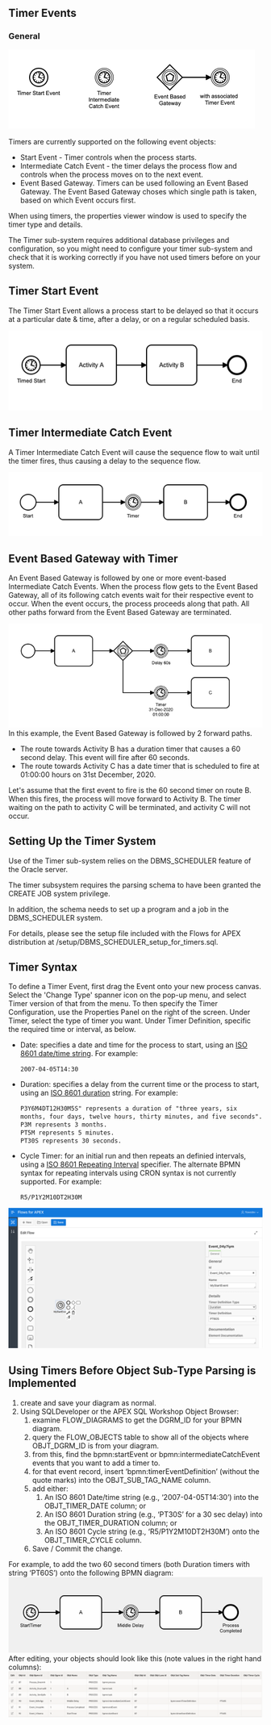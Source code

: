 ## Timer Events

### General

![Supported Timer Events](images/supportedTimerEvents.png "Supported Timer Events")

Timers are currently supported on the following event objects:

- Start Event - Timer controls when the process starts.
- Intermediate Catch Event - the timer delays the process flow and controls when the process moves on to the next event.
- Event Based Gateway.  Timers can be used following an Event Based Gateway.  The Event Based Gateway choses which single path is taken, based on which Event occurs first.

When using timers, the properties viewer window is used to specify the timer type and details.[](#)

The Timer sub-system requires additional database privileges and configuration, so you might need to configure your timer sub-system and check that it is working correctly if you have not used timers before on your system.

## Timer Start Event

The Timer Start Event allows a process start to be delayed so that it occurs at a particular date & time, after a delay, or on a regular scheduled basis.

![Simple Timer Event Start](images/simpleStartTimer.png "Simple Timer Start Event")

## Timer Intermediate Catch Event

A Timer Intermediate Catch Event will cause the sequence flow to wait until the timer fires, thus causing a delay to the sequence flow.

![Simple Timer Intermediate Catch Event](images/simpleTimerICEsequence.png "Simple Timer Intermediate Catch Event")

## Event Based Gateway with Timer

An Event Based Gateway is followed by one or more event-based Intermediate Catch Events.  When the process flow gets to the Event Based Gateway, all of its following catch events wait for their respective event to occur.  When the event occurs, the process proceeds along that path.   All other paths forward from the Event Based Gateway are terminated.

![Example Event Based Gateway sequence](images/timerEventBasedGatewaySequence.png "Example Event Based Gateway sequence")
In this example, the Event Based Gateway is followed by 2 forward paths.

- The  route towards Activity B has a duration timer that causes a 60 second delay.  This event will fire after 60 seconds.
- The route towards Activity C has a date timer that is scheduled to fire at 01:00:00 hours on 31st December, 2020.

Let's assume that the first event to fire is the 60 second timer on route B.  When this fires, the process will move forward to Activity B.  The timer waiting on the path to activity C will be terminated, and activity C will not occur.

## Setting Up the Timer System

Use of the Timer sub-system relies on the DBMS_SCHEDULER feature of the Oracle server.

The timer subsystem requires the parsing schema to have been granted the CREATE JOB system privilege.

In addition, the schema needs to set up a program and a job in the DBMS_SCHEDULER system.

For details, please see the setup file included with the Flows for APEX distribution at /setup/DBMS_SCHEDULER_setup_for_timers.sql.

## Timer Syntax

To define a Timer Event, first drag the Event onto your new process canvas.   Select the 'Change Type' spanner icon on the pop-up menu, and select Timer version of that from the menu.  To then specify the Timer Configuration, use the Properties Panel on the right of the screen.  Under Timer, select the type of timer you want.  Under Timer Definition, specific the required time or interval, as below.

- Date:  specifies a date and time for the process to start, using an [ISO 8601 date/time string](https://en.wikipedia.org/wiki/ISO_8601#Combined_date_and_time_representations).  For example:
  
  ```
  2007-04-05T14:30
  ```
- Duration:  specifies a delay from the current time or the process to start, using an [ISO 8601 duration](https://en.wikipedia.com/wiki/ISO_8601#Durations) string.  For example:
  
  ```
  P3Y6M4DT12H30M5S" represents a duration of "three years, six months, four days, twelve hours, thirty minutes, and five seconds".
  P3M represents 3 months.
  PT5M represents 5 minutes.
  PT30S represents 30 seconds.
  ```
- Cycle Timer: for an initial run and then repeats an definied intervals, using a [ISO 8601 Repeating Interval](https://en.wikipedia.org/wiki/ISO_8601#Repeating_intervals) specifier.  The alternate BPMN syntax for repeating intervals using CRON syntax is not currently supported.  For example:
  
  ```
  R5/P1Y2M10DT2H30M
  ```

![Timer Event Start](images/timerStartEvent.png "Timer Start Event")

## Using Timers Before Object Sub-Type Parsing is Implemented

1) create and save your diagram as normal.
2) Using SQLDeveloper or the APEX SQL Workshop Object Browser:
   1. examine FLOW_DIAGRAMS to get the DGRM_ID for your BPMN diagram.
   2. query the FLOW_OBJECTS table to show all of the objects where OBJT_DGRM_ID is from your diagram.
   3. from this, find the bpmn:startEvent or bpmn:intermediateCatchEvent events that you want to add a timer to.
   4. for that event record, insert ‘bpmn:timerEventDefinition’ (without the quote marks) into the OBJT_SUB_TAG_NAME column.
   5. add either:
      1. An ISO 8601 Date/time string (e.g., ‘2007-04-05T14:30’) into the OBJT_TIMER_DATE column; or
      2. An ISO 8601 Duration string (e.g., ‘PT30S’ for a 30 sec delay) into the OBJT_TIMER_DURATION column; or
      3. An ISO 8601 Cycle string (e.g., ‘R5/P1Y2M10DT2H30M’) onto the OBJT_TIMER_CYCLE column.
   6. Save / Commit the change.

For example, to add the two 60 second timers (both Duration timers with string ‘PT60S’) onto the following BPMN diagram:![Temporary Example - Adding Timers Manually](images/tempEditTimerDefinitions1.png)
After editing, your objects should look like this (note values in the right hand columns):![Temporary Example - Adding Timers Manually](images/tempEditTimerDefinitions2.png)
